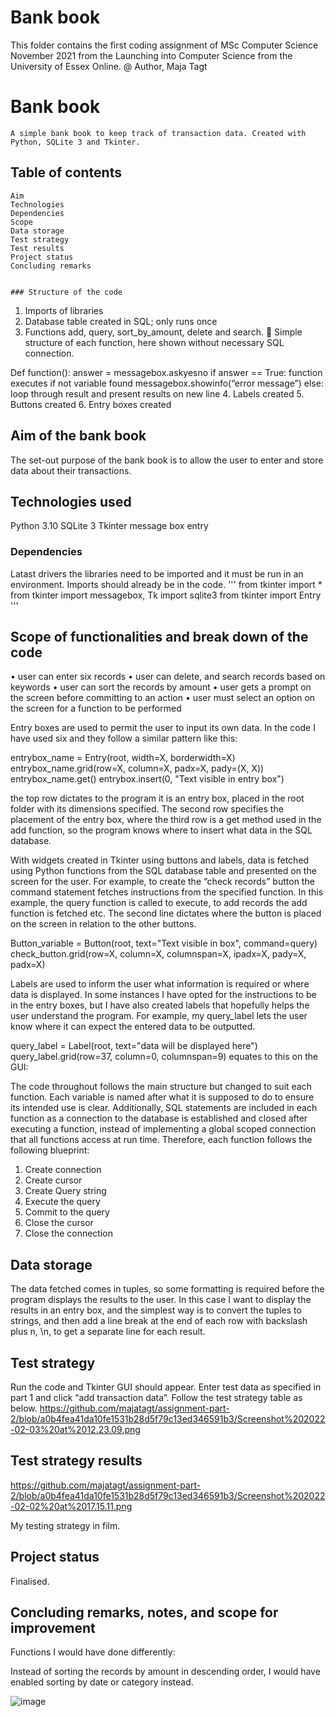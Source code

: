 # Bank book

This folder contains the first coding assignment of MSc Computer Science November 2021 from the Launching into Computer Science from the 
University of Essex Online.
@ Author, Maja Tagt


 # Bank book
    A simple bank book to keep track of transaction data. Created with Python, SQLite 3 and Tkinter. 

## Table of contents
    Aim
    Technologies
    Dependencies
    Scope
    Data storage
    Test strategy
    Test results
    Project status	
    Concluding remarks
    

	### Structure of the code
1.	Imports of libraries
2.	Database table created in SQL; only runs once
3.	Functions add, query, sort_by_amount, delete and search. 
	Simple structure of each function, here shown without necessary SQL connection. 

Def function():
answer = messagebox.askyesno
if answer == True:
	function executes
if not variable found
	messagebox.showinfo(“error message”)
else:
loop through result and present results on new line 
4.	Labels created
5.	Buttons created
6.	Entry boxes created


## Aim of the bank book 
The set-out purpose of the bank book is to allow the user to enter and store data about their transactions.

## Technologies used
Python 3.10
SQLite 3
Tkinter
  message box
  entry

### Dependencies
Latast drivers 
the libraries need to be imported and it must be run in an environment. Imports should already be in the code.
'''
from tkinter import *
from tkinter import messagebox, Tk
import sqlite3
from tkinter import Entry
'''

## Scope of functionalities and break down of the code
•	user can enter six records
• 	user can delete, and search records based on keywords
•	user can sort the records by amount
• 	user gets a prompt on the screen before committing to an action
• 	user must select an option on the screen for a function to be performed

Entry boxes are used to permit the user to input its own data. In the code I have used six and they follow a similar pattern like this:

entrybox_name = Entry(root, width=X, borderwidth=X)
entrybox_name.grid(row=X, column=X, padx=X, pady=(X, X))
entrybox_name.get()
entrybox.insert(0, "Text visible in entry box")

the top row dictates to the program it is an entry box, placed in the root folder with its dimensions specified. The second row specifies the placement of the entry box, where the third row is a get method used in the add function, so the program knows where to insert what data in the SQL database. 


With widgets created in Tkinter using buttons and labels, data is fetched using Python functions from the SQL database table and presented on the screen for the user. For example, to create the “check records” button the command statement fetches instructions from the specified function. In this example, the query function is called to execute, to add records the add function is fetched etc. The second line dictates where the button is placed on the screen in relation to the other buttons.

Button_variable = Button(root, text="Text visible in box", command=query)
check_button.grid(row=X, column=X, columnspan=X, ipadx=X, pady=X, padx=X)



Labels are used to inform the user what information is required or where data is displayed. In some instances I have opted for the instructions to be in the entry boxes, but I have also created labels that hopefully helps the user understand the program. For example, my query_label lets the user know where it can expect the entered data to be outputted. 

query_label = Label(root, text="data will be displayed here")
query_label.grid(row=37, column=0, columnspan=9)
equates to this on the GUI:


The code throughout follows the main structure but changed to suit each function. Each variable is named after what it is supposed to do to ensure its intended use is clear. Additionally, SQL statements are included in each function as a connection to the database is established and closed after executing a function, instead of implementing a global scoped connection that all functions access at run time. Therefore, each function follows the following blueprint: 

1.	Create connection
2.	Create cursor
3.	Create Query string
4.	Execute the query
5.	Commit to the query
6.	Close the cursor
7.	Close the connection

## Data storage
The data fetched comes in tuples, so some formatting is required before the program displays the results to the user. In this case I want to display the results in an entry box, and the simplest way is to convert the tuples to strings, and then add a line break at the end of each row with backslash plus n, \n, to get a separate line for each result.


## Test strategy 
Run the code and Tkinter GUI should appear. Enter test data as specified in part 1 and click “add transaction data”. Follow the test strategy table as below.
https://github.com/majatagt/assignment-part-2/blob/a0b4fea41da10fe1531b28d5f79c13ed346591b3/Screenshot%202022-02-03%20at%2012.23.09.png

 
  

## Test strategy results
 https://github.com/majatagt/assignment-part-2/blob/a0b4fea41da10fe1531b28d5f79c13ed346591b3/Screenshot%202022-02-02%20at%2017.15.11.png


My testing strategy in film. 





## Project status 
Finalised.

## Concluding remarks, notes, and scope for improvement
Functions I would have done differently:

Instead of sorting the records by amount in descending order, I would have enabled sorting by date or category instead.

![image](https://user-images.githubusercontent.com/67603121/152684660-7aaf9213-0a44-46e0-b3c4-1962ed81f83c.png)
